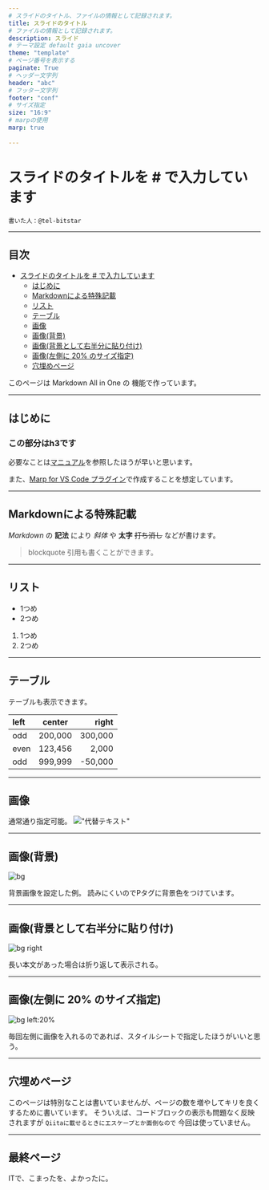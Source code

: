 ```yaml
---
# スライドのタイトル、ファイルの情報として記録されます。
title: スライドのタイトル
# ファイルの情報として記録されます。
description: スライド
# テーマ設定 default gaia uncover
theme: "template"
# ページ番号を表示する
paginate: True
# ヘッダー文字列
header: "abc"
# フッター文字列
footer: "conf"
# サイズ指定
size: "16:9"
# marpの使用
marp: true
    
---
```

<!-- _class: titlepage -->
<!-- _header: 「社内資料」とか「社外秘」とかそういうやつ -->
<!-- _paginate: False -->
# スライドのタイトルを # で入力しています

`書いた人：@tel-bitstar`

--- 
<!-- _class: toc -->
<!-- _footer: "個人で使用するなら設定の toc:level を変更して目次の対象となるレベルを固定してしまったほうが楽かもしれません。" -->
## 目次<!-- omit in toc -->
- [スライドのタイトルを # で入力しています](#スライドのタイトルを--で入力しています)
  - [はじめに](#はじめに)
  - [Markdownによる特殊記載](#markdownによる特殊記載)
  - [リスト](#リスト)
  - [テーブル](#テーブル)
  - [画像](#画像)
  - [画像(背景)](#画像背景)
  - [画像(背景として右半分に貼り付け)](#画像背景として右半分に貼り付け)
  - [画像(左側に 20% のサイズ指定)](#画像左側に-20-のサイズ指定)
  - [穴埋めページ](#穴埋めページ)

 このページは Markdown All in One の 機能で作っています。

---
## はじめに
### この部分はh3です<!-- omit in toc -->
必要なことは[マニュアル](https://marpit.marp.app/)を参照したほうが早いと思います。

また、[Marp for VS Code プラグイン](https://marketplace.visualstudio.com/items?itemName=marp-team.marp-vscode)で作成することを想定しています。

---
## Markdownによる特殊記載

_Markdown_ の __記法__ により *斜体* や **太字** ~~打ち消し~~ などが書けます。

> blockquote
> 引用も書くことができます。

---
## リスト

- 1つめ
- 2つめ
1. 1つめ
2. 2つめ

---
## テーブル

テーブルも表示できます。

|left|center|right|
|:-|:-:|-:|
|odd |200,000|300,000|
|even|123,456|2,000|
|odd |999,999|-50,000|

---
## 画像

通常通り指定可能。
!["代替テキスト"](logo.png)

---
## 画像(背景)
<!-- _class: bgpage -->
<!-- _color: #f00 -->
![bg](logo.png)

背景画像を設定した例。
読みにくいのでPタグに背景色をつけています。

---
## 画像(背景として右半分に貼り付け)
<!-- _footer: "全画面ではない背景指定をした場合には長いフッターは折り返して表示される。" -->
![bg right](logo.png)

長い本文があった場合は折り返して表示される。

---
## 画像(左側に 20% のサイズ指定)

![bg left:20%](logo.png)

毎回左側に画像を入れるのであれば、スタイルシートで指定したほうがいいと思う。

---
## 穴埋めページ

このページは特別なことは書いていませんが、ページの数を増やしてキリを良くするために書いています。
そういえば、コードブロックの表示も問題なく反映されますが ```Qiitaに載せるときにエスケープとか面倒なので``` 今回は使っていません。

---
<!-- _class: lastpage -->
<!-- _footer: "　" -->
<!-- _paginate: false -->
## 最終ページ<!-- omit in toc -->

ITで、こまったを、よかったに。


